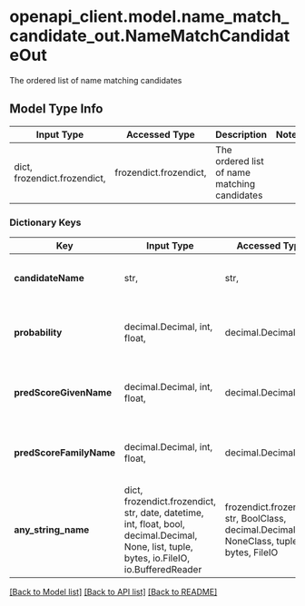 # openapi_client.model.name_match_candidate_out.NameMatchCandidateOut

The ordered list of name matching candidates

## Model Type Info
Input Type | Accessed Type | Description | Notes
------------ | ------------- | ------------- | -------------
dict, frozendict.frozendict,  | frozendict.frozendict,  | The ordered list of name matching candidates | 

### Dictionary Keys
Key | Input Type | Accessed Type | Description | Notes
------------ | ------------- | ------------- | ------------- | -------------
**candidateName** | str,  | str,  | The name matching candidate name | [optional] 
**probability** | decimal.Decimal, int, float,  | decimal.Decimal,  | The name matching estimated probability. | [optional] value must be a 64 bit float
**predScoreGivenName** | decimal.Decimal, int, float,  | decimal.Decimal,  | The given name prediction score. | [optional] value must be a 64 bit float
**predScoreFamilyName** | decimal.Decimal, int, float,  | decimal.Decimal,  | The family name prediction score. | [optional] value must be a 64 bit float
**any_string_name** | dict, frozendict.frozendict, str, date, datetime, int, float, bool, decimal.Decimal, None, list, tuple, bytes, io.FileIO, io.BufferedReader | frozendict.frozendict, str, BoolClass, decimal.Decimal, NoneClass, tuple, bytes, FileIO | any string name can be used but the value must be the correct type | [optional]

[[Back to Model list]](../../README.md#documentation-for-models) [[Back to API list]](../../README.md#documentation-for-api-endpoints) [[Back to README]](../../README.md)

